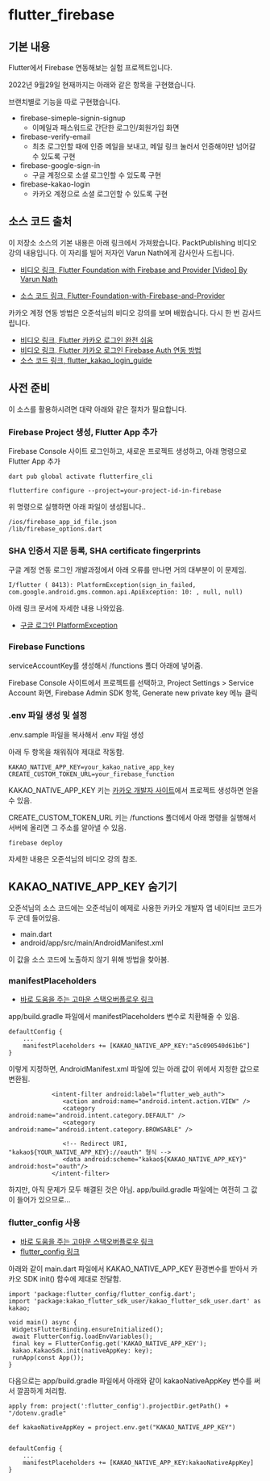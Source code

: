 # flutter_firebase

## 기본 내용

Flutter에서 Firebase 연동해보는 실험 프로젝트입니다.

2022년 9월29일 현재까지는 아래와 같은 항목을 구현했습니다.

브랜치별로 기능을 따로 구현했습니다.
* firebase-simeple-signin-signup
  - 이메일과 패스워드로 간단한 로그인/회원가입 화면
* firebase-verify-email
  - 최초 로그인할 때에 인증 메일을 보내고, 메일 링크 눌러서 인증해야만 넘어갈 수 있도록 구현
* firebase-google-sign-in
  - 구글 계정으로 소셜 로그인할 수 있도록 구현
* firebase-kakao-login
  - 카카오 계정으로 소셜 로그인할 수 있도록 구현

## 소스 코드 출처

이 저장소 소스의 기본 내용은 아래 링크에서 가져왔습니다.
PacktPublishing  비디오 강의 내용입니다.
이 자리를 빌어 저자인 Varun Nath에게 감사인사 드립니다.

 * [비디오 링크, Flutter Foundation with Firebase and Provider [Video]
By Varun Nath](https://www.packtpub.com/product/flutter-foundation-with-firebase-and-provider/9781804611449?_ga=2.76004373.127952286.1664420772-197058785.1664174451)

 * [소스 코드 링크, Flutter-Foundation-with-Firebase-and-Provider](https://github.com/PacktPublishing/Flutter-Foundation-with-Firebase-and-Provider)

카카오 계정 연동 방법은 오준석님의 비디오 강의를 보며 배웠습니다. 
다시 한 번 감사드립니다.

 * [비디오 링크, Flutter 카카오 로그인 완전 쉬움](https://www.youtube.com/watch?v=Ar6RdDf77xQ&t=17s)
 * [비디오 링크, Flutter 카카오 로그인 Firebase Auth 연동 방법](https://www.youtube.com/watch?v=Akt91Cl_z00)
 * [소스 코드 링크, flutter_kakao_login_guide](https://github.com/junsuk5/flutter-kakao-login-guide/tree/firebase_auth)

## 사전 준비

이 소스를 활용하시려면 대략 아래와 같은 절차가 필요합니다.

### Firebase Project 생성, Flutter App 추가

Firebase Console 사이트 로그인하고, 새로운 프로젝트 생성하고, 아래 명령으로 Flutter App 추가

```
dart pub global activate flutterfire_cli
```

```
flutterfire configure --project=your-project-id-in-firebase
```

위 명령으로 실행하면 아래 파일이 생성됩니다..

```
/ios/firebase_app_id_file.json
/lib/firebase_options.dart
```

### SHA 인증서 지문 등록, SHA certificate fingerprints 

구글 계정 연동 로그인 개발과정에서 아래 오류를 만나면 거의 대부분이 이 문제임.
```
I/flutter ( 8413): PlatformException(sign_in_failed, com.google.android.gms.common.api.ApiException: 10: , null, null)
```

아래 링크 문서에 자세한 내용 나와있음.

* [구글 로그인 PlatformException](https://kyungsnim.net/200)

### Firebase Functions

serviceAccountKey를 생성해서 /functions 폴더 아래에 넣어줌.

Firebase Console 사이트에서 프로젝트를 선택하고, 
Project Settings > Service Account 화면, Firebase Admin SDK 항목, Generate new private key 메뉴 클릭


### .env 파일 생성 및 설정

.env.sample 파일을 복사해서 .env 파일 생성

아래 두 항목을 채워줘야 제대로 작동함.
```
KAKAO_NATIVE_APP_KEY=your_kakao_native_app_key
CREATE_CUSTOM_TOKEN_URL=your_firebase_function
```
KAKAO_NATIVE_APP_KEY 키는 [카카오 개발자 사이트](https://developers.kakao.com/)에서 프로젝트 생성하면 얻을 수 있음.

CREATE_CUSTOM_TOKEN_URL 키는 /functions 폴더에서 아래 명령을 실행해서 서버에 올리면 그 주소를 알아낼 수 있음. 

```
firebase deploy
```

자세한 내용은 오준석님의 비디오 강의 참조.

## KAKAO_NATIVE_APP_KEY 숨기기

오준석님의 소스 코드에는 오준석님이 예제로 사용한 카카오 개발자 앱 네이티브 코드가 두 군데 들어있음.
* main.dart
* android/app/src/main/AndroidManifest.xml

이 값을 소스 코드에 노출하지 않기 위해 방법을 찾아봄.

### manifestPlaceholders 

 * [바로 도움을 주는 고마운 스택오버플로우 링크](https://stackoverflow.com/questions/70906879/attribute-applicationname-at-androidmanifest-xml59-42-requires-a-placeholder)

app/build.gradle 파일에서  manifestPlaceholders 변수로 치환해줄 수 있음.

```
defaultConfig {
    ...
    manifestPlaceholders += [KAKAO_NATIVE_APP_KEY:"a5c090540d61b6"]
}
```

이렇게 지정하면, AndroidManifest.xml 파일에 있는 아래 값이 위에서 지정한 값으로 변환됨.

```
            <intent-filter android:label="flutter_web_auth">
               <action android:name="android.intent.action.VIEW" />
               <category android:name="android.intent.category.DEFAULT" />
               <category android:name="android.intent.category.BROWSABLE" />

               <!-- Redirect URI, "kakao${YOUR_NATIVE_APP_KEY}://oauth" 형식 -->
               <data android:scheme="kakao${KAKAO_NATIVE_APP_KEY}" android:host="oauth"/>
            </intent-filter>
```

하지만, 아직 문제가 모두 해결된 것은 아님. app/build.gradle 파일에는 여전히 그 값이 들어가 있으므로...

### flutter_config 사용

 * [바로 도움을 주는 고마운 스택오버플로우 링크](https://stackoverflow.com/questions/70906879/attribute-applicationname-at-androidmanifest-xml59-42-requires-a-placeholder)
 * [flutter_config 링크](https://pub.dev/packages/flutter_config)


아래와 같이 main.dart 파일에서 KAKAO_NATIVE_APP_KEY 환경변수를 받아서 카카오 SDK init() 함수에 제대로 전달함.
 ```
import 'package:flutter_config/flutter_config.dart';
import 'package:kakao_flutter_sdk_user/kakao_flutter_sdk_user.dart' as kakao;

void main() async {
  WidgetsFlutterBinding.ensureInitialized();
  await FlutterConfig.loadEnvVariables();
  final key = FlutterConfig.get('KAKAO_NATIVE_APP_KEY');
  kakao.KakaoSdk.init(nativeAppKey: key);
  runApp(const App());
}
```

다음으로는 app/build.gradle 파일에서 아래와 같이 kakaoNativeAppKey 변수를 써서 깔끔하게 처리함.
```
apply from: project(':flutter_config').projectDir.getPath() + "/dotenv.gradle"

def kakaoNativeAppKey = project.env.get("KAKAO_NATIVE_APP_KEY")


defaultConfig {
    ...
    manifestPlaceholders += [KAKAO_NATIVE_APP_KEY:kakaoNativeAppKey]
}
```

